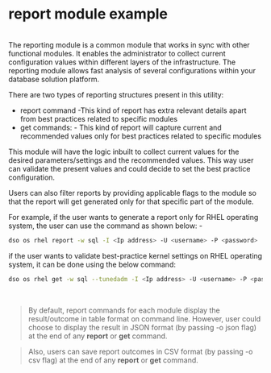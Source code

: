 # report module example

<br>
The reporting module is a common module that works in sync with other functional modules. It enables the administrator to collect current configuration values within different layers of the infrastructure. The reporting module allows fast analysis of several configurations within your database solution platform.  

There are two types of reporting structures present in this utility:
- report command -This kind of report has extra relevant details apart from best practices related to specific modules
- get commands: - This kind of report will capture current and recommended values only for best practices related to specific modules

This module will have the logic inbuilt to collect current values for the desired parameters/settings and the recommended values. This way user can validate the present values and could decide to set the best practice configuration. 

Users can also filter reports by providing applicable flags to the module so that the report will get generated only for that specific part of the module. 

For example, if the user wants to generate a report only for RHEL operating system, the user can use the command as shown below: -

```bash
dso os rhel report -w sql -I <Ip address> -U <username> -P <password> 
```
if the user wants to validate best-practice kernel settings on RHEL operating system, it can be done using the below command: 

```bash
dso os rhel get -w sql --tunedadm -I <Ip address> -U <username> -P <password> 
```

<br>

>  By default, report commands for each module display the result/outcome in table format on command line. However, user could choose to display the result in JSON format (by passing -o json flag) at the end of any **report** or **get** command.

>  Also, users can save report outcomes in CSV format (by passing -o csv flag) at the end of any **report** or **get** command.